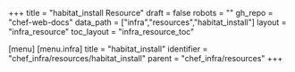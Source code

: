 +++
title = "habitat_install Resource"
draft = false
robots = ""
gh_repo = "chef-web-docs"
data_path = ["infra","resources","habitat_install"]
layout = "infra_resource"
toc_layout = "infra_resource_toc"

[menu]
  [menu.infra]
    title = "habitat_install"
    identifier = "chef_infra/resources/habitat_install"
    parent = "chef_infra/resources"
+++

<!-- The contents of this page are automatically generated from the habitat_install.yaml file in the data directory. -->
<!-- To suggest a change, edit the https://github.com/chef/chef/blob/main/lib/chef/resource/habitat_install.rb file
      and submit a pull request to the https://github.com/chef/chef repository. -->
